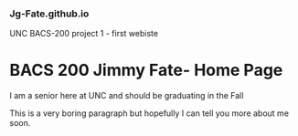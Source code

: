 ### Jg-Fate.github.io

UNC BACS-200 project 1 - first webiste

<h1>BACS 200 Jimmy Fate- Home Page</h1> 
<p> I am a senior here at UNC and should be graduating in the Fall</p> 
<p> This is a very boring paragraph but hopefully I can tell you more about me soon.</p>
